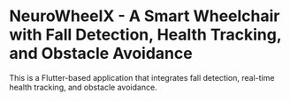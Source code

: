 # NeuroWheelX - A Smart Wheelchair with Fall Detection, Health Tracking, and Obstacle Avoidance

This is a Flutter-based application that integrates fall detection, real-time health tracking, and obstacle avoidance.
